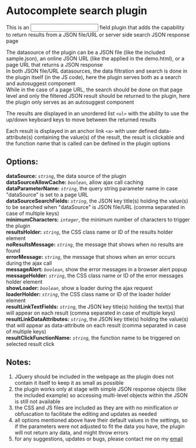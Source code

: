 # Autocomplete search plugin
This is an <input> field plugin that adds the capability to return results from a JSON file/URL or server side search JSON response page

The datasource of the plugin can be a JSON file (like the included sample.json), an online JSON URL (like the applied in the demo.html), or a page URL that returns a JSON response  
In both JSON file/URL datasources, the data filtration and search is done in the plugin itself (in the JS code), here the plugin serves both as a search and autosuggest component  
While in the case of a page URL, the search should be done on that page level and only the filtered JSON result should be returned to the plugin, here the plugin only serves as an autosuggest component

The results are displayed in an unordered list `<ul>` with the ability to use the up/down keyboard keys to move between the returned results

Each result is displayed in an anchor link `<a>` with user defined data-attribute(s) containing the value(s) of the result, the result is clickable and the function name that is called can be defined in the plugin options
  
  
Options:
---------
**dataSource:** *`string`*, the data source of the plugin  
**dataSourceAllowCache:** *`boolean`*, allow ajax call caching  
**dataParameterName:** *`string`*, the query string parameter name in case "dataSource" is set to a page URL  
**dataSourceSearchFields:** *`string`*, the JSON key title(s) holding the value(s) to be searched when "dataSource" is JSON file/URL (comma separated in case of multiple keys)  
**minimumCharacters:** *`integer`*, the minimum number of characters to trigger the plugin  
**resultsHolder:** *`string`*, the CSS class name or ID of the results holder element  
**noResultsMessage:** *`string`*, the message that shows when no results are found  
**errorMessage:** *`string`*, the message that shows when an error occurs during the ajax call  
**messageAlert:** *`boolean`*, show the error messages in a browser alert popup  
**messageHolder:** *`string`*, the CSS class name or ID of the error messages holder element  
**showLoader:** *`boolean`*, show a loader during the ajax request  
**loaderHolder:** *`string`*, the CSS class name or ID of the loader holder element  
**resultLinkTextFields:** *`string`*, the JSON key title(s) holding the text(s) that will appear on each result (comma separated in case of multiple keys)  
**resultLinkDataAttributes:** *`string`*, the JSON key title(s) holding the value(s) that will appear as data-attribute on each result (comma separated in case of multiple keys)  
**resultClickFunctionName:** *`string`*, the function name to be triggered on selected result click
  
  
Notes:
-------
1. JQuery should be included in the webpage as the plugin does not contain it itself to keep it as small as possible
2. the plugin works only at stage with simple JSON response objects (like the included example) so accessing multi-level objects within the JSON is still not available
3. the CSS and JS files are included as they are with no minification or obfuscation to facilitate the editing and updates as needed
4. all options mentioned above have their default values in the settings, so if the parameters were not adjusted to fit the data you have, the plugin will not return any data, and might throw errors
5. for any suggestions, updates or bugs, please contact me on my [email](mailto:hisham.tj@gmail.com "Email")
